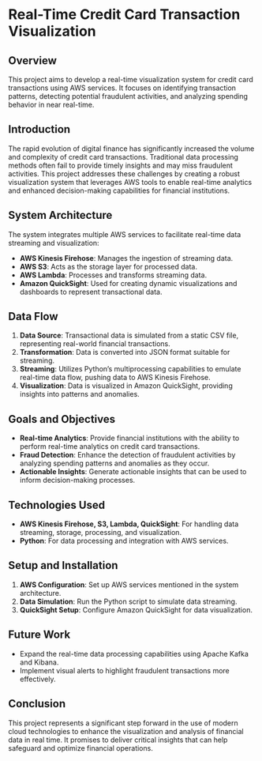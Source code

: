 # Real-Time Credit Card Transaction Visualization

## Overview
This project aims to develop a real-time visualization system for credit card transactions using AWS services. It focuses on identifying transaction patterns, detecting potential fraudulent activities, and analyzing spending behavior in near real-time.

## Introduction
The rapid evolution of digital finance has significantly increased the volume and complexity of credit card transactions. Traditional data processing methods often fail to provide timely insights and may miss fraudulent activities. This project addresses these challenges by creating a robust visualization system that leverages AWS tools to enable real-time analytics and enhanced decision-making capabilities for financial institutions.

## System Architecture
The system integrates multiple AWS services to facilitate real-time data streaming and visualization:
- **AWS Kinesis Firehose**: Manages the ingestion of streaming data.
- **AWS S3**: Acts as the storage layer for processed data.
- **AWS Lambda**: Processes and transforms streaming data.
- **Amazon QuickSight**: Used for creating dynamic visualizations and dashboards to represent transactional data.

## Data Flow
1. **Data Source**: Transactional data is simulated from a static CSV file, representing real-world financial transactions.
2. **Transformation**: Data is converted into JSON format suitable for streaming.
3. **Streaming**: Utilizes Python’s multiprocessing capabilities to emulate real-time data flow, pushing data to AWS Kinesis Firehose.
4. **Visualization**: Data is visualized in Amazon QuickSight, providing insights into patterns and anomalies.

## Goals and Objectives
- **Real-time Analytics**: Provide financial institutions with the ability to perform real-time analytics on credit card transactions.
- **Fraud Detection**: Enhance the detection of fraudulent activities by analyzing spending patterns and anomalies as they occur.
- **Actionable Insights**: Generate actionable insights that can be used to inform decision-making processes.

## Technologies Used
- **AWS Kinesis Firehose, S3, Lambda, QuickSight**: For handling data streaming, storage, processing, and visualization.
- **Python**: For data processing and integration with AWS services.

## Setup and Installation
1. **AWS Configuration**: Set up AWS services mentioned in the system architecture.
2. **Data Simulation**: Run the Python script to simulate data streaming.
3. **QuickSight Setup**: Configure Amazon QuickSight for data visualization.

## Future Work
- Expand the real-time data processing capabilities using Apache Kafka and Kibana.
- Implement visual alerts to highlight fraudulent transactions more effectively.

## Conclusion
This project represents a significant step forward in the use of modern cloud technologies to enhance the visualization and analysis of financial data in real time. It promises to deliver critical insights that can help safeguard and optimize financial operations.

